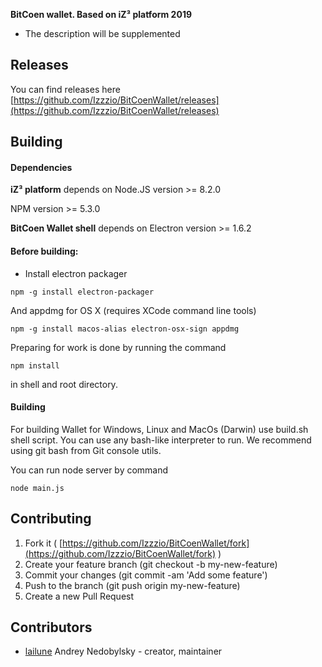 **BitCoen wallet. Based on iZ³ platform 2019**

* The description will be supplemented

## Releases

You can find releases here [https://github.com/Izzzio/BitCoenWallet/releases](https://github.com/Izzzio/BitCoenWallet/releases)


## Building


#### Dependencies

**iZ³ platform** depends on Node.JS version >= 8.2.0

NPM version >= 5.3.0

**BitCoen Wallet shell** depends on Electron version >= 1.6.2

#### Before building:

- Install electron packager

```
npm -g install electron-packager
```

And appdmg for OS X (requires XCode command line tools)

```
npm -g install macos-alias electron-osx-sign appdmg
```

Preparing for work is done by running the command 
```
npm install
```

in shell and root directory.

#### Building

For building Wallet for Windows, Linux and MacOs (Darwin) use build.sh shell script.
You can use any bash-like interpreter to run. We recommend using git bash from Git console utils.

You can run node server by command

```
node main.js
```

## Contributing

1. Fork it ( [https://github.com/Izzzio/BitCoenWallet/fork](https://github.com/Izzzio/BitCoenWallet/fork) )
2. Create your feature branch (git checkout -b my-new-feature)
3. Commit your changes (git commit -am 'Add some feature')
4. Push to the branch (git push origin my-new-feature)
5. Create a new Pull Request

## Contributors

- [lailune](https://github.com/lailune) Andrey Nedobylsky - creator, maintainer
